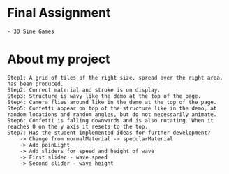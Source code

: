# Final Assignment
    - 3D Sine Games

# About my project
    Step1: A grid of tiles of the right size, spread over the right area, has been produced.
    Step2: Correct material and stroke is on display.
    Step3: Structure is wavy like the demo at the top of the page.
    Step4: Camera flies around like in the demo at the top of the page.
    Step5: Confetti appear on top of the structure like in the demo, at random locations and random angles, but do not necessarily animate.
    Step6: Confetti is falling downwards and is also rotating. When it reaches 0 on the y axis it resets to the top.
    Step7: Has the student implemented ideas for further development?
        -> Change from normalMaterial -> specularMaterial
        -> Add poinLight
        -> Add sliders for speed and height of wave
        -> First slider - wave speed
        -> Second slider - wave height

